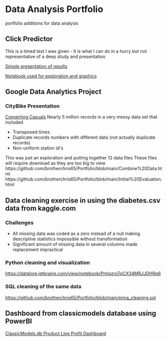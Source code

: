 # Data Analysis Portfolio
portfolio additions for data analysis
## Click Predictor
This is a timed test I was given - It is what I can do in a hurry but not representative of a deep study and presentation.
<p></p>
<p><a href="https://github.com/brotherchris65/Portfolio/blob/main/What%20makes%20you%20tick.pptx">Simple presentation of results</a><p/>
<p><a href="https://github.com/brotherchris65/Portfolio/blob/main/Click%20Predictor.html">Notebook used for exploration and graphics</a>   </p>   

## Google Data Analytics Project
### CityBike Presentation
<a href='https://docs.google.com/presentation/d/1C3lDXse1NKpaWCUbnjYd6fbAQZg2Hrpa77_f4Hn1edI/edit?usp=sharing'>Converting Casuals</a>
Nearly 5 million records in a very messy data set that included
<ul>
  <li>Transposed times</li>
  <li>Duplicate records numbers with different data (not actually duplicate records)</li>
  <li>Non-uniform station id's</li>
 </ul>
 This was just an exploration and putting together 12 data files
 These files will require download as they are too big to view
 https://github.com/brotherchris65/Portfolio/blob/main/Combine%20Data.html
 https://github.com/brotherchris65/Portfolio/blob/main/Initial%20Evaluation.html
 
 
 

## Data cleaning exercise in using the diabetes.csv data from kaggle.com
### Challenges
<ul>
  <li>All missing data was coded as a zero instead of a null making descriptive statistics impossible without transformation</li>
  <li>Significant amount of missing data in several columns made replacement impractical</li>
</ul>

### Python cleaning and visualization
https://datalore.jetbrains.com/view/notebook/PmlqzroTqCX34MRJJDHRp6

### SQL cleaning of the same data
https://github.com/brotherchris65/Portfolio/blob/main/pima_cleaning.sql

## Dashboard from classicmodels database using PowerBI
<a href='https://app.powerbi.com/view?r=eyJrIjoiMGEyOTE2YmUtYTU1Zi00OTU5LWIzODEtYjRkYjgwMTE1MGVkIiwidCI6IjQ0YzBkMTdhLWJkNGUtNGM5My1iNDU2LTZjMjJhMzBhYWY5YiIsImMiOjN9'>ClassicModels.db Product Line Profit Dashboard</a>


